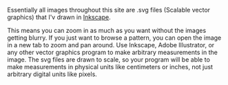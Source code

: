 
Essentially all images throughout this site are .svg files (Scalable vector graphics) that I'v drawn in [Inkscape](https://inkscape.org).

This means you can zoom in as much as you want without the images getting blurry. If you just want to browse a pattern, you can open the image in a new tab to zoom and pan around. Use Inkscape, Adobe Illustrator, or any other vector graphics program to make arbitrary measurements in the image. The svg files are drawn to scale, so your program will be able to make measurements in physical units like centimeters or inches, not just arbitrary digital units like pixels.